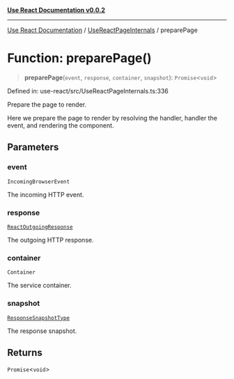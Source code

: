 [**Use React Documentation v0.0.2**](../../README.md)

***

[Use React Documentation](../../modules.md) / [UseReactPageInternals](../README.md) / preparePage

# Function: preparePage()

> **preparePage**(`event`, `response`, `container`, `snapshot`): `Promise`\<`void`\>

Defined in: use-react/src/UseReactPageInternals.ts:336

Prepare the page to render.

Here we prepare the page to render by resolving
the handler, handler the event, and rendering the component.

## Parameters

### event

`IncomingBrowserEvent`

The incoming HTTP event.

### response

[`ReactOutgoingResponse`](../../declarations/type-aliases/ReactOutgoingResponse.md)

The outgoing HTTP response.

### container

`Container`

The service container.

### snapshot

[`ResponseSnapshotType`](../../declarations/interfaces/ResponseSnapshotType.md)

The response snapshot.

## Returns

`Promise`\<`void`\>
